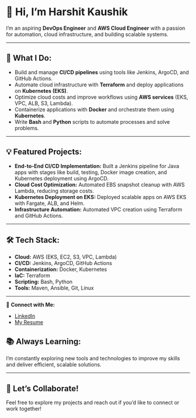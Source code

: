 # 👋 Hi, I’m Harshit Kaushik

I’m an aspiring **DevOps Engineer** and **AWS Cloud Engineer** with a passion for automation, cloud infrastructure, and building scalable systems.

---

## 🚀 **What I Do:**
- Build and manage **CI/CD pipelines** using tools like Jenkins, ArgoCD, and GitHub Actions.
- Automate cloud infrastructure with **Terraform** and deploy applications on **Kubernetes (EKS)**.
- Optimize cloud costs and improve workflows using **AWS services** (EKS, VPC, ALB, S3, Lambda).
- Containerize applications with **Docker** and orchestrate them using **Kubernetes**.
- Write **Bash** and **Python** scripts to automate processes and solve problems.

---

## 💡 **Featured Projects:**
- **End-to-End CI/CD Implementation:** Built a Jenkins pipeline for Java apps with stages like build, testing, Docker image creation, and Kubernetes deployment using ArgoCD.
- **Cloud Cost Optimization:** Automated EBS snapshot cleanup with AWS Lambda, reducing storage costs.
- **Kubernetes Deployment on EKS:** Deployed scalable apps on AWS EKS with Fargate, ALB, and Helm.
- **Infrastructure Automation:** Automated VPC creation using Terraform and GitHub Actions.

---

## 🛠️ **Tech Stack:**
- **Cloud:** AWS (EKS, EC2, S3, VPC, Lambda)
- **CI/CD:** Jenkins, ArgoCD, GitHub Actions
- **Containerization:** Docker, Kubernetes
- **IaC:** Terraform
- **Scripting:** Bash, Python
- **Tools:** Maven, Ansible, Git, Linux

---
🔗 **Connect with Me:**
- [LinkedIn](www.linkedin.com/in/harshit-kaushik-1a5059227)
- [My Resume](https://github.com/harshitkaushik444555/my-resume)

## 📚 **Always Learning:**
I’m constantly exploring new tools and technologies to improve my skills and deliver efficient, scalable solutions.

---

## 🌟 **Let’s Collaborate!**
Feel free to explore my projects and reach out if you’d like to connect or work together!

